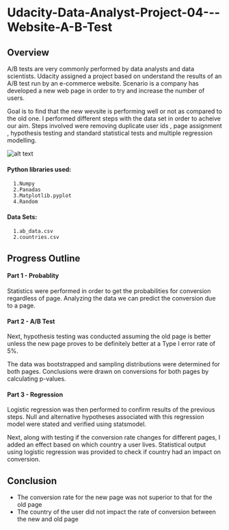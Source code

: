 # Udacity-Data-Analyst-Project-04---Website-A-B-Test

## Overview
A/B tests are very commonly performed by data analysts and data scientists. Udacity assigned a project based on understand the results of an A/B test run by an e-commerce website. Scenario is a company has developed a new web page in order to try and increase the number of users.

Goal is to find that the new wevsite is performing well or not as compared to the old one. I performed different steps with the data set 
in order to acheive our aim. Steps involved were removing duplicate user ids , page assignment , hypothesis testing and standard statistical tests and multiple regression modelling.

![alt text](https://raw.githubusercontent.com/niladrihere/Udacity-Data-Analyst-Project-02---Explore_Tmdb_Movie_Dataset/master/tmdb.jpeg)

#### Python libraries used:
      1.Numpy
      2.Panadas
      3.Matplotlib.pyplot
      4.Random

#### Data Sets:
      1.ab_data.csv
      2.countries.csv
      


## Progress Outline

#### Part 1 - Probablity
Statistics were performed in order to get the probabilities for conversion regardless of page. Analyzing the data we can predict         the conversion due to a page.

#### Part 2 - A/B Test
Next, hypothesis testing was conducted assuming the old page is better unless the new page proves to be definitely better at a           Type I error rate of 5%.

The data was bootstrapped and sampling distributions were determined for both pages. Conclusions were drawn on conversions for           both pages by calculating p-values.

#### Part 3 - Regression
Logistic regression was then performed to confirm results of the previous steps. Null and alternative hypotheses associated with         this regression model were stated and verified using statsmodel.

Next, along with testing if the conversion rate changes for different pages, I added an effect based on which country a user             lives. Statistical output using logistic regression was provided to check if country had an impact on conversion.


## Conclusion

- The conversion rate for the new page was not superior to that for the old page
- The country of the user did not impact the rate of conversion between the new and old page
